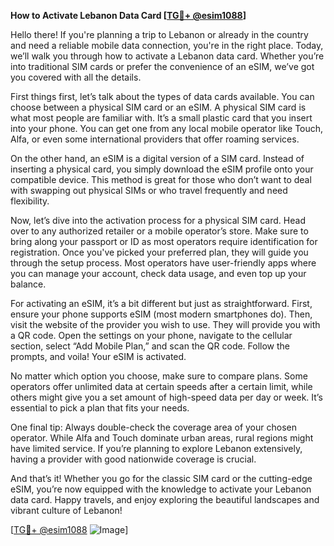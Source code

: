 **How to Activate Lebanon Data Card [[TG💪+ @esim1088](https://t.me/s/esim1088)]**

Hello there! If you're planning a trip to Lebanon or already in the country and need a reliable mobile data connection, you're in the right place. Today, we’ll walk you through how to activate a Lebanon data card. Whether you’re into traditional SIM cards or prefer the convenience of an eSIM, we’ve got you covered with all the details.

First things first, let’s talk about the types of data cards available. You can choose between a physical SIM card or an eSIM. A physical SIM card is what most people are familiar with. It’s a small plastic card that you insert into your phone. You can get one from any local mobile operator like Touch, Alfa, or even some international providers that offer roaming services.

On the other hand, an eSIM is a digital version of a SIM card. Instead of inserting a physical card, you simply download the eSIM profile onto your compatible device. This method is great for those who don’t want to deal with swapping out physical SIMs or who travel frequently and need flexibility.

Now, let’s dive into the activation process for a physical SIM card. Head over to any authorized retailer or a mobile operator’s store. Make sure to bring along your passport or ID as most operators require identification for registration. Once you've picked your preferred plan, they will guide you through the setup process. Most operators have user-friendly apps where you can manage your account, check data usage, and even top up your balance.

For activating an eSIM, it’s a bit different but just as straightforward. First, ensure your phone supports eSIM (most modern smartphones do). Then, visit the website of the provider you wish to use. They will provide you with a QR code. Open the settings on your phone, navigate to the cellular section, select “Add Mobile Plan,” and scan the QR code. Follow the prompts, and voila! Your eSIM is activated.

No matter which option you choose, make sure to compare plans. Some operators offer unlimited data at certain speeds after a certain limit, while others might give you a set amount of high-speed data per day or week. It’s essential to pick a plan that fits your needs.

One final tip: Always double-check the coverage area of your chosen operator. While Alfa and Touch dominate urban areas, rural regions might have limited service. If you’re planning to explore Lebanon extensively, having a provider with good nationwide coverage is crucial.

And that’s it! Whether you go for the classic SIM card or the cutting-edge eSIM, you’re now equipped with the knowledge to activate your Lebanon data card. Happy travels, and enjoy exploring the beautiful landscapes and vibrant culture of Lebanon!

[[TG💪+ @esim1088](https://t.me/s/esim1088) ![Image](https://i.postimg.cc/Y0z9fWf4/image.png)]